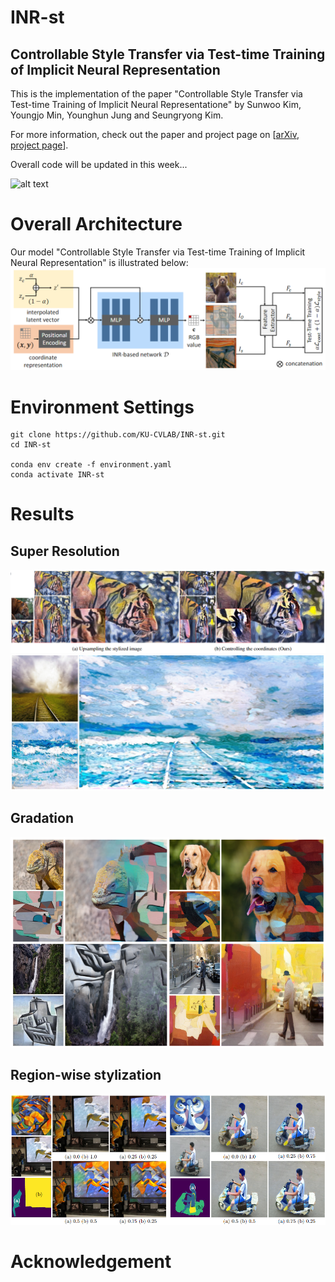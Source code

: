 # INR-st
## Controllable Style Transfer via Test-time Training of Implicit Neural Representation
This is the implementation of the paper "Controllable Style Transfer via Test-time Training of Implicit Neural Representatione" by Sunwoo Kim, Youngjo Min, Younghun Jung and Seungryong Kim.


For more information, check out the paper and project page on [[arXiv](https://arxiv.org/), [project page](https://ku-cvlab.github.io/INR-st/)].


Overall code will be updated in this week...

![alt text](/images/INR-st_teaser.png)

# Overall Architecture

Our model "Controllable Style Transfer via Test-time Training of Implicit Neural Representation" is illustrated below:
![alt text](/images/structure.png)



# Environment Settings
```
git clone https://github.com/KU-CVLAB/INR-st.git 
cd INR-st

conda env create -f environment.yaml
conda activate INR-st
```


# Results

## Super Resolution
![alt text](/images/resolution_comp.png)
![alt text](/images/res.png)

## Gradation
![alt text](/images/gradation.png)

## Region-wise stylization
![alt text](/images/mask.png)

# Acknowledgement <a name="Acknowledgement"></a>


